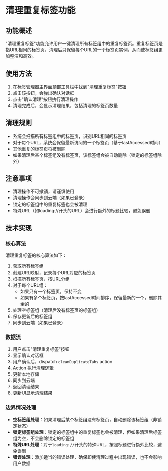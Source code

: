 # 清理重复标签功能

## 功能概述

"清理重复标签"功能允许用户一键清理所有标签组中的重复标签页。重复标签页是指URL相同的标签页，清理后只保留每个URL的一个标签页实例，从而使标签组更加整洁和高效。

## 使用方法

1. 在标签管理器主界面顶部工具栏中找到"清理重复标签"按钮
2. 点击该按钮，会弹出确认对话框
3. 点击"确认清理"按钮执行清理操作
4. 清理完成后，会显示清理结果，包括清理的标签页数量

## 清理规则

- 系统会扫描所有标签组中的标签页，识别URL相同的标签页
- 对于每个URL，系统会保留最新访问的一个标签页（基于lastAccessed时间）
- 其他重复的标签页将被删除
- 如果清理后某个标签组没有标签页，该标签组会被自动删除（锁定的标签组除外）

## 注意事项

- 清理操作不可撤销，请谨慎使用
- 清理操作会同步到云端（如果已登录）
- 锁定的标签组中的重复标签也会被清理
- 特殊URL（如loading://开头的URL）会进行额外的标题比较，避免误删

## 技术实现

### 核心算法

清理重复标签的核心算法如下：

1. 获取所有标签组
2. 创建URL映射，记录每个URL对应的标签页
3. 扫描所有标签页，按URL分组
4. 对于每个URL组：
   - 如果只有一个标签页，保持不变
   - 如果有多个标签页，按lastAccessed时间排序，保留最新的一个，删除其余的
5. 处理空标签组（清理后没有标签页的标签组）
6. 保存更新后的标签组
7. 同步到云端（如果已登录）

### 数据流

1. 用户点击"清理重复标签"按钮
2. 显示确认对话框
3. 用户确认后，dispatch `cleanDuplicateTabs` action
4. Action 执行清理逻辑
5. 更新本地存储
6. 同步到云端
7. 返回清理结果
8. 更新UI显示清理结果

### 边界情况处理

- **空标签组处理**：如果清理后某个标签组没有标签页，自动删除该标签组（非锁定状态）
- **锁定标签组处理**：锁定的标签组中的重复标签也会被清理，但如果清理后标签组为空，不会删除锁定的标签组
- **特殊URL处理**：对于`loading://`开头的特殊URL，按照标题进行额外比较，避免误删
- **错误处理**：添加适当的错误处理，确保即使清理过程中出现错误，也不会影响用户数据
